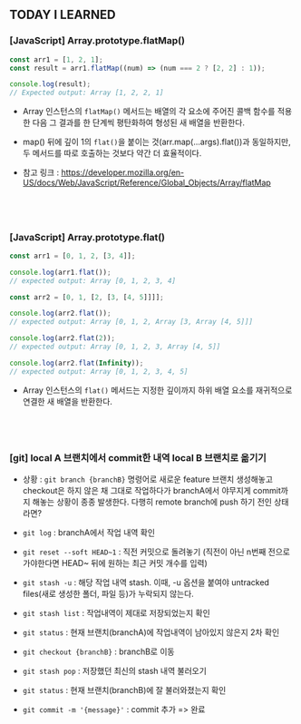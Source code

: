## TODAY I LEARNED

### [JavaScript] Array.prototype.flatMap()

```javascript
const arr1 = [1, 2, 1];
const result = arr1.flatMap((num) => (num === 2 ? [2, 2] : 1));

console.log(result);
// Expected output: Array [1, 2, 2, 1]
```

- Array 인스턴스의 `flatMap()` 메서드는 배열의 각 요소에 주어진 콜백 함수를 적용한 다음 그 결과를 한 단계씩 평탄화하여 형성된 새 배열을 반환한다.

- map() 뒤에 깊이 1의 `flat()`을 붙이는 것(arr.map(...args).flat())과 동일하지만, 두 메서드를 따로 호출하는 것보다 약간 더 효율적이다.

- 참고 링크 : https://developer.mozilla.org/en-US/docs/Web/JavaScript/Reference/Global_Objects/Array/flatMap

## <br />

### [JavaScript] Array.prototype.flat()

```javascript
const arr1 = [0, 1, 2, [3, 4]];

console.log(arr1.flat());
// expected output: Array [0, 1, 2, 3, 4]

const arr2 = [0, 1, [2, [3, [4, 5]]]];

console.log(arr2.flat());
// expected output: Array [0, 1, 2, Array [3, Array [4, 5]]]

console.log(arr2.flat(2));
// expected output: Array [0, 1, 2, 3, Array [4, 5]]

console.log(arr2.flat(Infinity));
// expected output: Array [0, 1, 2, 3, 4, 5]
```

- Array 인스턴스의 `flat()` 메서드는 지정한 깊이까지 하위 배열 요소를 재귀적으로 연결한 새 배열을 반환한다.

## <br />

### [git] local A 브랜치에서 commit한 내역 local B 브랜치로 옮기기

- 상황 : `git branch {branchB}` 명령어로 새로운 feature 브랜치 생성해놓고 checkout은 하지 않은 채 그대로 작업하다가 branchA에서 야무지게 commit까지 해놓는 상황이 종종 발생한다. 다행히 remote branch에 push 하기 전인 상태라면?

- `git log` : branchA에서 작업 내역 확인
- `git reset --soft HEAD~1` : 직전 커밋으로 돌려놓기 (직전이 아닌 n번째 전으로 가야한다면 HEAD~ 뒤에 원하는 최근 커밋 개수를 입력)
- `git stash -u` : 해당 작업 내역 stash. 이때, -u 옵션을 붙여야 untracked files(새로 생성한 폴더, 파일 등)가 누락되지 않는다.
- `git stash list` : 작업내역이 제대로 저장되었는지 확인
- `git status` : 현재 브랜치(branchA)에 작업내역이 남아있지 않은지 2차 확인
- `git checkout {branchB}` : branchB로 이동
- `git stash pop` : 저장했던 최신의 stash 내역 불러오기
- `git status` : 현재 브랜치(branchB)에 잘 불러와졌는지 확인
- `git commit -m '{message}'` : commit 추가 => 완료
